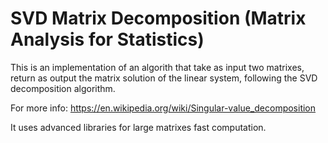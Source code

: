 # SVD Matrix Decomposition (Matrix Analysis for Statistics)

This is an implementation of an algorith that take as input two matrixes, return as output the matrix solution of the linear system, following the SVD decomposition algorithm.

For more info: https://en.wikipedia.org/wiki/Singular-value_decomposition

It uses advanced libraries for large matrixes fast computation.
